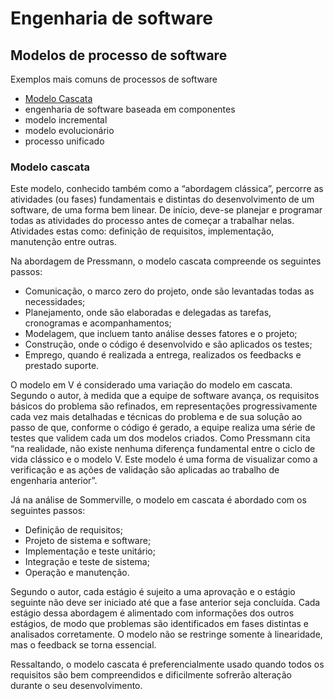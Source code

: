 # Engenharia de software

## Modelos de processo de software

Exemplos mais comuns de processos de software
- [Modelo Cascata](#modelo-cascata)
- engenharia de software baseada em componentes
- modelo incremental
- modelo evolucionário
- processo unificado


### Modelo cascata

Este modelo, conhecido também como a “abordagem clássica”, percorre as atividades (ou fases) fundamentais e distintas do desenvolvimento de um software, de uma forma bem linear. De início, deve-se planejar e programar  todas as atividades do processo antes de começar a trabalhar nelas. Atividades estas como: definição de requisitos, implementação, manutenção entre outras.

Na abordagem de Pressmann, o modelo cascata compreende os seguintes passos:

- Comunicação, o marco zero do projeto, onde são levantadas todas as necessidades;
- Planejamento, onde são elaboradas e delegadas as tarefas, cronogramas e acompanhamentos;
- Modelagem, que incluem tanto análise desses fatores e o projeto;
- Construção, onde o código é desenvolvido e são aplicados os testes;
- Emprego, quando é realizada a entrega, realizados os feedbacks e prestado suporte.

O modelo em V é considerado uma variação do modelo em cascata. Segundo o autor, à medida que a equipe de software avança, os requisitos básicos do problema são refinados, em representações progressivamente cada vez mais detalhadas e técnicas do problema e de sua solução ao passo de que, conforme o código é gerado, a equipe realiza uma série de testes que validem cada um dos modelos criados. Como Pressmann cita “na realidade, não existe nenhuma diferença fundamental entre o ciclo de vida clássico e o modelo V. Este modelo é uma forma de visualizar como a verificação e as ações de validação são aplicadas ao trabalho de engenharia anterior”.

Já na análise de Sommerville, o modelo em cascata é abordado com os seguintes passos:

- Definição de requisitos;
- Projeto de sistema e software;
- Implementação e teste unitário;
- Integração e teste de sistema;
- Operação e manutenção.

Segundo o autor, cada estágio é sujeito a uma aprovação e o estágio seguinte não deve ser iniciado até que a fase anterior seja concluída. Cada estágio dessa abordagem é  alimentado com informações dos outros estágios, de modo que problemas são identificados em fases distintas e analisados corretamente. O modelo não se restringe somente à linearidade, mas o feedback se torna essencial.

Ressaltando, o modelo cascata é preferencialmente usado quando todos os requisitos são bem compreendidos e dificilmente sofrerão alteração durante o seu desenvolvimento.